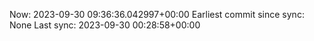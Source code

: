 Now: 2023-09-30 09:36:36.042997+00:00 Earliest commit since sync: None Last sync: 2023-09-30 00:28:58+00:00
